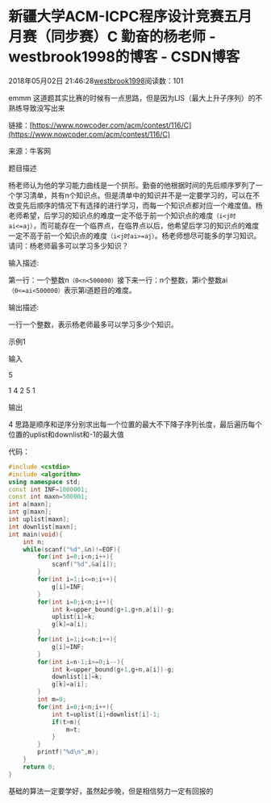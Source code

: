 # 新疆大学ACM-ICPC程序设计竞赛五月月赛（同步赛）C	勤奋的杨老师 - westbrook1998的博客 - CSDN博客





2018年05月02日 21:46:28[westbrook1998](https://me.csdn.net/westbrook1998)阅读数：101








emmm 这道题其实比赛的时候有一点思路，但是因为LIS（最大上升子序列）的不熟练导致没写出来

> 
链接：[https://www.nowcoder.com/acm/contest/116/C](https://www.nowcoder.com/acm/contest/116/C)

  来源：牛客网


> 
题目描述  

  杨老师认为他的学习能力曲线是一个拱形。勤奋的他根据时间的先后顺序罗列了一个学习清单，共有n个知识点。但是清单中的知识并不是一定要学习的，可以在不改变先后顺序的情况下有选择的进行学习，而每一个知识点都对应一个难度值。杨老师希望，后学习的知识点的难度一定不低于前一个知识点的难度`（i<j时ai<=aj）`，而可能存在一个临界点，在临界点以后，他希望后学习的知识点的难度一定不高于前一个知识点的难度`（i<j时ai>=aj）`。杨老师想尽可能多的学习知识。请问：杨老师最多可以学习多少知识？


> 
输入描述: 

  第一行：一个整数n`（0<n<500000）`接下来一行：n个整数，第i个整数ai`（0<=ai<500000）`表示第i道题目的难度。


> 
输出描述: 

  一行一个整数，表示杨老师最多可以学习多少个知识。


> 
示例1 

  输入 

  5 

  1 4 2 5 1 

  输出 

  4
思路是顺序和逆序分别求出每一个位置的最大不下降子序列长度，最后遍历每个位置的uplist和downlist和-1的最大值

代码：

```cpp
#include <cstdio>
#include <algorithm>
using namespace std;
const int INF=1000001;
const int maxn=500001;
int a[maxn];
int g[maxn];
int uplist[maxn];
int downlist[maxn];
int main(void){
    int n;
    while(scanf("%d",&n)!=EOF){
        for(int i=0;i<n;i++){
            scanf("%d",&a[i]);
        }
        for(int i=1;i<=n;i++){
            g[i]=INF;
        }
        for(int i=0;i<n;i++){
            int k=upper_bound(g+1,g+n,a[i])-g;
            uplist[i]=k;
            g[k]=a[i];
        }
        for(int i=1;i<=n;i++){
            g[i]=INF;
        }
        for(int i=n-1;i>=0;i--){
            int k=upper_bound(g+1,g+n,a[i])-g;
            downlist[i]=k;
            g[k]=a[i];
        }
        int m=0;
        for(int i=0;i<n;i++){
            int t=uplist[i]+downlist[i]-1;
            if(t>m){
                m=t;
            }
        }
        printf("%d\n",m);
    }
    return 0;
}
```

基础的算法一定要学好，虽然起步晚，但是相信努力一定有回报的





